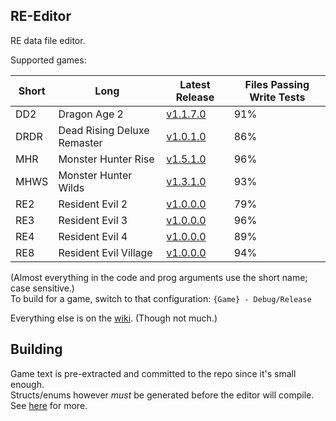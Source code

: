 RE-Editor
---

RE data file editor.

Supported games:

Short | Long | Latest Release | Files Passing Write Tests
--- | --- | --- | ---
DD2 | Dragon Age 2 | [v1.1.7.0](https://github.com/Synthlight/MHR-Editor/releases/tag/DD2-Editor_v1.1.7.0) | 91%
DRDR | Dead Rising Deluxe Remaster | [v1.0.1.0](https://github.com/Synthlight/MHR-Editor/releases/tag/DRDR-Editor_v1.0.1.0) | 86%
MHR | Monster Hunter Rise | [v1.5.1.0](https://github.com/Synthlight/MHR-Editor/releases/tag/MHR-Editor_v1.5.1.0) | 96%
MHWS | Monster Hunter Wilds | [v1.3.1.0](https://github.com/Synthlight/MHR-Editor/releases/tag/MHWS-Editor_v1.3.1.0) | 93%
RE2 | Resident Evil 2 | [v1.0.0.0](https://github.com/Synthlight/MHR-Editor/releases/tag/RE2-Editor_v1.0.0.0) | 79%
RE3 | Resident Evil 3 | [v1.0.0.0](https://github.com/Synthlight/MHR-Editor/releases/tag/RE3-Editor_v1.0.0.0) | 96%
RE4 | Resident Evil 4 | [v1.0.0.0](https://github.com/Synthlight/MHR-Editor/releases/tag/RE4-Editor_v1.0.0.0) | 89%
RE8 | Resident Evil Village | [v1.0.0.0](https://github.com/Synthlight/MHR-Editor/releases/tag/RE8-Editor_v1.0.0.0) | 94%

(Almost everything in the code and prog arguments use the short name; case sensitive.)<br>
To build for a game, switch to that configuration: `{Game} - Debug/Release`

Everything else is on the [wiki](https://github.com/Synthlight/MHR-Editor/wiki). (Though not much.)


Building
---

Game text is pre-extracted and committed to the repo since it's small enough.<br>
Structs/enums however *must* be generated before the editor will compile. See [here](Generator/README.md) for more.